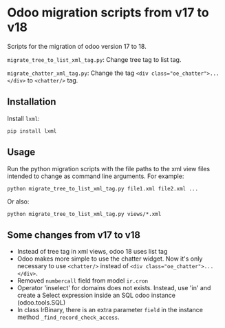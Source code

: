 # Odoo migration scripts from v17 to v18
Scripts for the migration of odoo version 17 to 18.

`migrate_tree_to_list_xml_tag.py`: Change tree tag to list tag.

`migrate_chatter_xml_tag.py`: Change the tag `<div class="oe_chatter">...</div>` to `<chatter/>` tag.


## Installation
Install `lxml`:
```
pip install lxml
```

## Usage
Run the python migration scripts with the file paths to the xml view files intended to change as command line arguments. For example:
```
python migrate_tree_to_list_xml_tag.py file1.xml file2.xml ...
```
Or also:
```
python migrate_tree_to_list_xml_tag.py views/*.xml
```

## Some changes from v17 to v18
- Instead of tree tag in xml views, odoo 18 uses list tag
- Odoo makes more simple to use the chatter widget. Now it's only necessary to use `<chatter/>` instead of `<div class="oe_chatter">...</div>`.
- Removed `numbercall` field from model `ir.cron`
- Operator 'inselect' for domains does not exists. Instead, use 'in' and create a Select expression inside an SQL odoo instance (odoo.tools.SQL)
- In class IrBinary, there is an extra parameter `field` in the instance method `_find_record_check_access`.